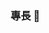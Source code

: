 ### 專長 👋

<!--
**shensh1/shensh1** is a ✨ _special_ ✨ repository because its `README.md` (this file) appears on your GitHub profile.

Here are some ideas to get you started:

:Pig:- 🔭 I’m currently working on SKF Taiwan.
- 🌱 I’m currently learning ...
- 👯 I’m looking to collaborate on ...
- 🤔 I’m looking for help with ...
- 💬 Ask me about ...
- 📫 How to reach me: ...
- 😄 Pronouns: ...
- ⚡ Fun fact: ...
-->
